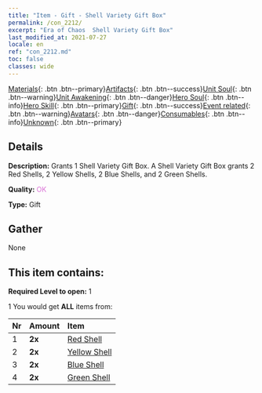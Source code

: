 ```yaml
---
title: "Item - Gift - Shell Variety Gift Box"
permalink: /con_2212/
excerpt: "Era of Chaos  Shell Variety Gift Box"
last_modified_at: 2021-07-27
locale: en
ref: "con_2212.md"
toc: false
classes: wide
---
```

 [Materials](/Items/){: .btn .btn--primary}[Artifacts](/Items/Artifacts/){: .btn .btn--success}[Unit Soul](/Items/UnitSoul/){: .btn .btn--warning}[Unit Awakening](/Items/UnitAwakening/){: .btn .btn--danger}[Hero Soul](/Items/HeroSoul/){: .btn .btn--info}[Hero Skill](/Items/HeroSkill/){: .btn .btn--primary}[Gift](/Items/Gift/){: .btn .btn--success}[Event related](/Items/Events/){: .btn .btn--warning}[Avatars](/Items/Avatars/){: .btn .btn--danger}[Consumables](/Items/Consumables/){: .btn .btn--info}[Unknown](/Items/Unknown/){: .btn .btn--primary}

## Details
 **Description:** Grants 1 Shell Variety Gift Box. A Shell Variety Gift Box grants 2 Red Shells, 2 Yellow Shells, 2 Blue Shells, and 2 Green Shells.

 **Quality:** <span style="color: #DA70D6">OK</span>

 **Type:** Gift

## Gather

  None

## This item contains:

 **Required Level to open:** 1

 1 You would get **ALL** items  from:

  | Nr | Amount |     Item    |
  |:---|:-------|:------------|
  | 1 |  **2x** | [Red Shell](/Items/con_2214/) |  | 
  | 2 |  **2x** | [Yellow Shell](/Items/con_2215/) |  | 
  | 3 |  **2x** | [Blue Shell](/Items/con_2216/) |  | 
  | 4 |  **2x** | [Green Shell](/Items/con_2217/) |  | 
